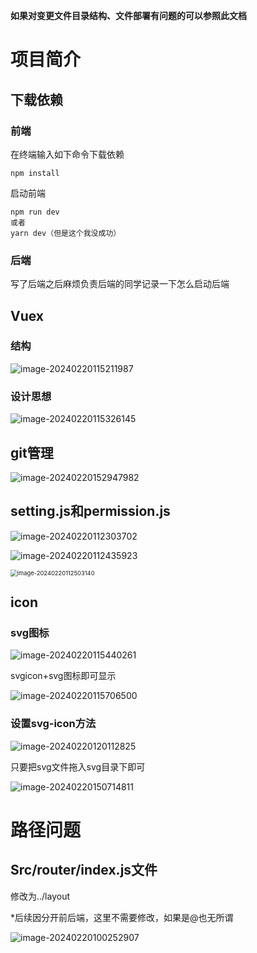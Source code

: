 **如果对变更文件目录结构、文件部署有问题的可以参照此文档**



# 项目简介

## 下载依赖

### 前端

在终端输入如下命令下载依赖

```
npm install
```

启动前端

```
npm run dev
或者
yarn dev（但是这个我没成功）
```

### 后端

写了后端之后麻烦负责后端的同学记录一下怎么启动后端



## Vuex

### 结构

![image-20240220115211987](./assets/image-20240220115211987.png)

### 设计思想

![image-20240220115326145](./assets/image-20240220115326145.png)

## git管理

![image-20240220152947982](./assets/image-20240220152947982.png)

## setting.js和permission.js

![image-20240220112303702](./assets/image-20240220112303702.png)

![image-20240220112435923](./assets/image-20240220112435923.png)

<img src="./assets/image-20240220112503140.png" alt="image-20240220112503140" style="zoom:67%;" />

## icon

### svg图标

![image-20240220115440261](./assets/image-20240220115440261.png)

svgicon+svg图标即可显示

![image-20240220115706500](./assets/image-20240220115706500.png)



### 设置svg-icon方法

![image-20240220120112825](./assets/image-20240220120112825.png)

只要把svg文件拖入svg目录下即可

![image-20240220150714811](./assets/image-20240220150714811.png)

# 路径问题

## Src/router/index.js文件

修改为../layout

*后续因分开前后端，这里不需要修改，如果是@也无所谓

![image-20240220100252907](./assets/image-20240220100252907.png)









